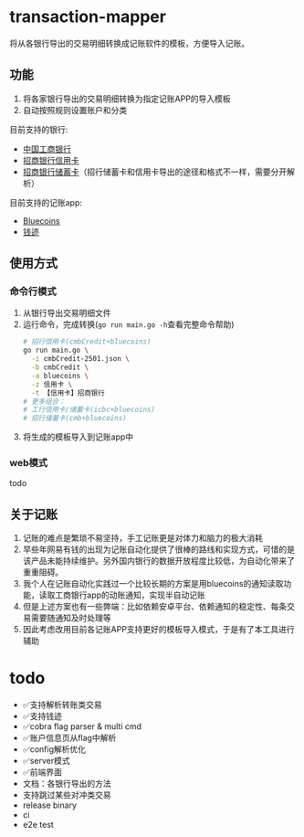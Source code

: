 # transaction-mapper

将从各银行导出的交易明细转换成记账软件的模板，方便导入记账。

## 功能

1. 将各家银行导出的交易明细转换为指定记账APP的导入模板
2. 自动按照规则设置账户和分类

目前支持的银行:

- [中国工商银行](https://mybank.icbc.com.cn/icbc/newperbank/perbank3/frame/frame_index.jsp)
- [招商银行信用卡](https://www.cmbchina.com/)
- [招商银行储蓄卡](https://www.cmbchina.com/)（招行储蓄卡和信用卡导出的途径和格式不一样，需要分开解析）

目前支持的记账app:

- [Bluecoins](https://www.bluecoinsapp.com/)
- [钱迹](https://www.qianjiapp.com/)

## 使用方式

### 命令行模式
1. 从银行导出交易明细文件
2. 运行命令，完成转换(`go run main.go -h`查看完整命令帮助)
    ```bash
    # 招行信用卡(cmbCredit+bluecoins)
    go run main.go \
      -i cmbCredit-2501.json \
      -b cmbCredit \
      -a bluecoins \
      -z 信用卡 \
      -t 【信用卡】招商银行
    # 更多组合：
    # 工行信用卡/储蓄卡(icbc+bluecoins)
    # 招行储蓄卡(cmb+bluecoins)
    ```
3. 将生成的模板导入到记账app中

### web模式

todo

## 关于记账

1. 记账的难点是繁琐不易坚持，手工记账更是对体力和脑力的极大消耗
2. 早些年网易有钱的出现为记账自动化提供了很棒的路线和实现方式，可惜的是该产品未能持续维护。另外国内银行的数据开放程度比较低，为自动化带来了重重阻碍。
3. 我个人在记账自动化实践过一个比较长期的方案是用bluecoins的通知读取功能，读取工商银行app的动账通知，实现半自动记账
4. 但是上述方案也有一些弊端：比如依赖安卓平台、依赖通知的稳定性、每条交易需要随通知及时处理等
5. 因此考虑改用目前各记账APP支持更好的模板导入模式，于是有了本工具进行辅助

# todo

- ✅支持解析转账类交易
- ✅支持钱迹
- ✅cobra flag parser & multi cmd
- ✅账户信息页从flag中解析
- ✅config解析优化
- ✅server模式
- ✅前端界面
- 文档：各银行导出的方法
- 支持跳过某些对冲类交易
- release binary
- ci
- e2e test
